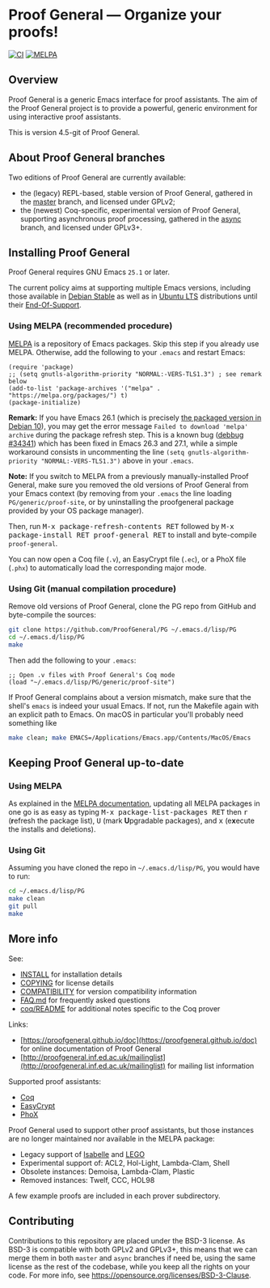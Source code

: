 # Proof General — Organize your proofs! 

[![CI](https://github.com/ProofGeneral/PG/workflows/CI/badge.svg?branch=master)](https://github.com/ProofGeneral/PG/actions?query=workflow%3ACI)
[![MELPA](https://melpa.org/packages/proof-general-badge.svg)](https://melpa.org/#/proof-general)

## Overview

Proof General is a generic Emacs interface for proof assistants.
The aim of the Proof General project is to provide a powerful, generic
environment for using interactive proof assistants.

This is version 4.5-git of Proof General.

## About Proof General branches

Two editions of Proof General are currently available:

* the (legacy) REPL-based, stable version of Proof General,
  gathered in the
  [master](https://github.com/ProofGeneral/PG/tree/master) branch, and
  licensed under GPLv2;
* the (newest) Coq-specific, experimental version of Proof General,
  supporting asynchronous proof processing,
  gathered in the
  [async](https://github.com/ProofGeneral/PG/tree/async) branch, and
  licensed under GPLv3+.

## Installing Proof General

Proof General requires GNU Emacs `25.1` or later.

The current policy aims at supporting multiple Emacs versions,
including those available in [Debian Stable](https://packages.debian.org/stable/emacs)
as well as in [Ubuntu LTS](https://packages.ubuntu.com/emacs) distributions
until their [End-Of-Support](https://wiki.ubuntu.com/Releases).

### Using MELPA (recommended procedure)

[MELPA](https://melpa.org/) is a repository of Emacs packages. Skip
this step if you already use MELPA. Otherwise, add the following to
your `.emacs` and restart Emacs:

```elisp
(require 'package)
;; (setq gnutls-algorithm-priority "NORMAL:-VERS-TLS1.3") ; see remark below
(add-to-list 'package-archives '("melpa" . "https://melpa.org/packages/") t)
(package-initialize)
```

**Remark:** If you have Emacs 26.1 (which is precisely
[the packaged version in Debian 10](https://packages.debian.org/emacs)),
you may get the error message `Failed to download 'melpa' archive`
during the package refresh step. This is a known bug
([debbug #34341](https://debbugs.gnu.org/cgi/bugreport.cgi?bug=34341))
which has been fixed in Emacs 26.3 and 27.1, while a simple workaround
consists in uncommenting the line
`(setq gnutls-algorithm-priority "NORMAL:-VERS-TLS1.3")` above in your
`.emacs`.

**Note:** If you switch to MELPA from a previously manually-installed
Proof General, make sure you removed the old versions of Proof General
from your Emacs context (by removing from your `.emacs` the line
loading `PG/generic/proof-site`, or by uninstalling the proofgeneral
package provided by your OS package manager).

Then, run <kbd>M-x package-refresh-contents RET</kbd> followed by
<kbd>M-x package-install RET proof-general RET</kbd> to install and
byte-compile `proof-general`.

You can now open a Coq file (`.v`), an EasyCrypt file (`.ec`), or a
PhoX file (`.phx`) to automatically load the corresponding major mode.

### Using Git (manual compilation procedure)

Remove old versions of Proof General, clone the PG repo from GitHub
and byte-compile the sources:

```sh
git clone https://github.com/ProofGeneral/PG ~/.emacs.d/lisp/PG
cd ~/.emacs.d/lisp/PG
make
```

Then add the following to your `.emacs`:

```elisp
;; Open .v files with Proof General's Coq mode
(load "~/.emacs.d/lisp/PG/generic/proof-site")
```

If Proof General complains about a version mismatch, make sure that the shell's `emacs` is indeed your usual Emacs. If not, run the Makefile again with an explicit path to Emacs. On macOS in particular you'll probably need something like

```sh
make clean; make EMACS=/Applications/Emacs.app/Contents/MacOS/Emacs
```

## Keeping Proof General up-to-date

### Using MELPA

As explained in the [MELPA documentation](https://melpa.org/#/getting-started), updating all MELPA packages in one go is as easy as typing
<kbd>M-x package-list-packages RET</kbd> then <kbd>r</kbd> (**r**efresh the package list), <kbd>U</kbd> (mark **U**pgradable packages), and <kbd>x</kbd> (e**x**ecute the installs and deletions).

### Using Git

Assuming you have cloned the repo in `~/.emacs.d/lisp/PG`, you would
have to run:

```sh
cd ~/.emacs.d/lisp/PG
make clean
git pull
make
```

## More info

See:

* [INSTALL](INSTALL) for installation details
* [COPYING](COPYING) for license details
* [COMPATIBILITY](COMPATIBILITY) for version compatibility information
* [FAQ.md](FAQ.md) for frequently asked questions
* [coq/README](coq/README) for additional notes specific to the Coq prover

Links:

* [https://proofgeneral.github.io/doc](https://proofgeneral.github.io/doc) for online documentation of Proof General
* [http://proofgeneral.inf.ed.ac.uk/mailinglist](http://proofgeneral.inf.ed.ac.uk/mailinglist) for mailing list information

Supported proof assistants:

* [Coq](https://coq.inria.fr/)
* [EasyCrypt](https://www.easycrypt.info/)
* [PhoX](https://raffalli.eu/phox/)

Proof General used to support other proof assistants, but those
instances are no longer maintained nor available in the MELPA package:

* Legacy support of
  [Isabelle](https://www.cl.cam.ac.uk/research/hvg/Isabelle/) and
  [LEGO](http://www.dcs.ed.ac.uk/home/lego)
* Experimental support of: ACL2, Hol-Light, Lambda-Clam, Shell
* Obsolete instances: Demoisa, Lambda-Clam, Plastic
* Removed instances: Twelf, CCC, HOL98

A few example proofs are included in each prover subdirectory.

## Contributing

Contributions to this repository are placed under the BSD-3 license.
As BSD-3 is compatible with both GPLv2 and GPLv3+, this means that
we can merge them in both `master` and `async` branches if need be,
using the same license as the rest of the codebase, while you keep
all the rights on your code.
For more info, see <https://opensource.org/licenses/BSD-3-Clause>.
